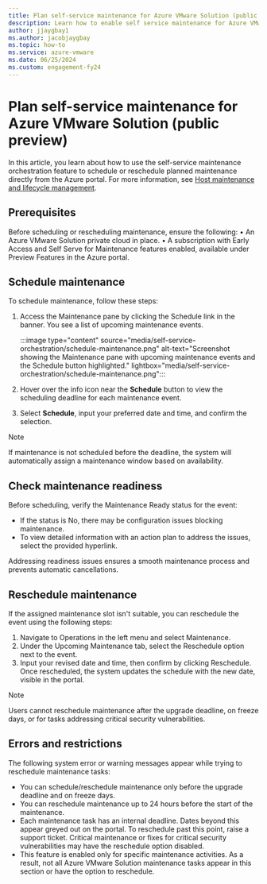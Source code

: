 ```yaml
---
title: Plan self-service maintenance for Azure VMware Solution (public preview)
description: Learn how to enable self service maintenance for Azure VMware Solution.
author: jjaygbay1
ms.author: jacobjaygbay
ms.topic: how-to
ms.service: azure-vmware
ms.date: 06/25/2024
ms.custom: engagement-fy24
---
```


# Plan self-service maintenance for Azure VMware Solution (public preview)

In this article, you learn about how to use the self-service maintenance orchestration feature to schedule or reschedule planned maintenance directly from the Azure portal. For more information, see [Host maintenance and lifecycle management](architecture-private-clouds.md).

## Prerequisites

Before scheduling or rescheduling maintenance, ensure the following:
•	An Azure VMware Solution private cloud in place.
•	A subscription with Early Access and Self Serve for Maintenance features enabled, available under Preview Features in the Azure portal.

## Schedule maintenance
To schedule maintenance, follow these steps:
1.	Access the Maintenance pane by clicking the Schedule link in the banner. You see a list of upcoming maintenance events.

    :::image type="content" source="media/self-service-orchestration/schedule-maintenance.png" alt-text="Screenshot showing the Maintenance pane with upcoming maintenance events and the Schedule button highlighted." lightbox="media/self-service-orchestration/schedule-maintenance.png":::

2. Hover over the info icon near the **Schedule** button to view the scheduling deadline for each maintenance event.
    
3. Select **Schedule**, input your preferred date and time, and confirm the selection.

>[!Note] 
> If maintenance is not scheduled before the deadline, the system will automatically assign a maintenance window based on availability.

## Check maintenance readiness

Before scheduling, verify the Maintenance Ready status for the event:
- If the status is No, there may be configuration issues blocking maintenance.
- To view detailed information with an action plan to address the issues, select the provided hyperlink.

Addressing readiness issues ensures a smooth maintenance process and prevents automatic cancellations.

## Reschedule maintenance

If the assigned maintenance slot isn't suitable, you can reschedule the event using the following steps:
1. Navigate to Operations in the left menu and select Maintenance.
1. Under the Upcoming Maintenance tab, select the Reschedule option next to the event.
1. Input your revised date and time, then confirm by clicking Reschedule.
Once rescheduled, the system updates the schedule with the new date, visible in the portal.

> [!Note]
> Users cannot reschedule maintenance after the upgrade deadline, on freeze days, or for tasks addressing critical security vulnerabilities.

## Errors and restrictions
The following system error or warning messages appear while trying to reschedule maintenance tasks:
- You can schedule/reschedule maintenance only before the upgrade deadline and on freeze days.
- You can reschedule maintenance up to 24 hours before the start of the maintenance.
- Each maintenance task has an internal deadline. Dates beyond this appear greyed out on the portal. To reschedule past this point, raise a support ticket. Critical maintenance or fixes for critical security vulnerabilities may have the reschedule option disabled.
- This feature is enabled only for specific maintenance activities. As a result, not all Azure VMware Solution maintenance tasks appear in this section or have the option to reschedule.